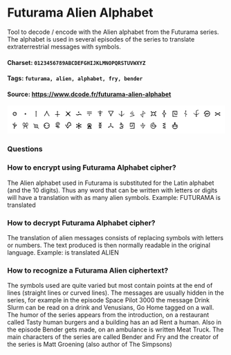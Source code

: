 # Futurama Alien Alphabet
Tool to decode / encode with the Alien alphabet from the Futurama series. The alphabet is used in several episodes of the series to translate extraterrestrial messages with symbols.

#### Charset: `0123456789ABCDEFGHIJKLMNOPQRSTUVWXYZ`

#### Tags: `futurama, alien, alphabet, fry, bender`

#### Source: https://www.dcode.fr/futurama-alien-alphabet

![combined](./combined.png)

### Questions

### How to encrypt using Futurama Alphabet cipher?
The Alien alphabet used in Futurama is substituted for the Latin alphabet (and the 10 digits). Thus any word that can be written with letters or digits will have a translation with as many alien symbols. Example: FUTURAMA is translated

### How to decrypt Futurama Alphabet cipher?
The translation of alien messages consists of replacing symbols with letters or numbers. The text produced is then normally readable in the original language. Example:  is translated ALIEN

### How to recognize a Futurama Alien ciphertext?
The symbols used are quite varied but most contain points at the end of lines (straight lines or curved lines). The messages are usually hidden in the series, for example in the episode Space Pilot 3000 the message Drink Slurm can be read on a drink and Venusians, Go Home tagged on a wall. The humor of the series appears from the introduction, on a restaurant called Tasty human burgers and a building has an ad Rent a human. Also in the episode Bender gets made, on an ambulance is written Meat Truck. The main characters of the series are called Bender and Fry and the creator of the series is Matt Groening (also author of The Simpsons)

